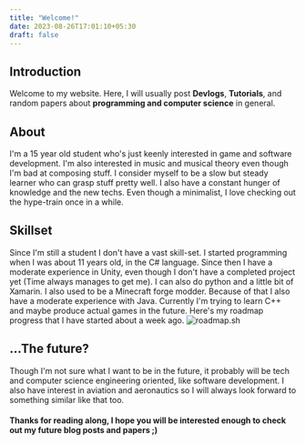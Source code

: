 ```yaml
---
title: "Welcome!"
date: 2023-08-26T17:01:10+05:30
draft: false
---
```


## Introduction
Welcome to my website. Here, I will usually post **Devlogs**, **Tutorials**, and random papers about **programming and computer science** in general.

## About
I'm a 15 year old student who's just keenly interested in game and software development. I'm also interested in music and musical theory even though I'm bad at composing stuff. I consider myself to be a slow but steady learner who can grasp stuff pretty well. I also have a constant hunger of knowledge and the new techs. Even though a minimalist, I love checking out the hype-train once in a while.
## Skillset
Since I'm still a student I don't have a vast skill-set. I started programming when I was about 11 years old, in the C# language. Since then I have a moderate experience in Unity, even though I don't have a completed project yet (Time always manages to get me). I can also do python and a little bit of Xamarin.
I also used to be a Minecraft forge modder. Because of that I also have a moderate experience with Java.
Currently I'm trying to learn C++ and maybe produce actual games in the future.
Here's my roadmap progress that I have started about a week ago.
![roadmap.sh](https://api.roadmap.sh/v1-badge/tall/64b979208a29ad56fa9c149e?variant=dark)
## ...The future?
Though I'm not sure what I want to be in the future, it probably will be tech and computer science engineering oriented, like software development. I also have interest in aviation and aeronautics so I will always look forward to something similar like that too.

#### Thanks for reading along, I hope you will be interested enough to check out my future blog posts and papers ;)


